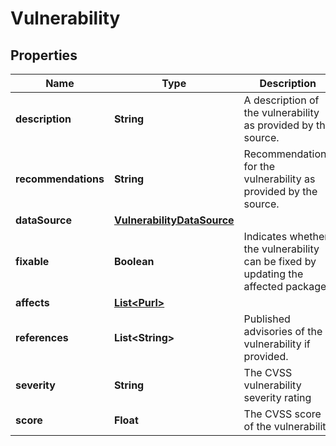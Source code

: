

# Vulnerability

## Properties

| Name | Type | Description | Notes |
| ------------ | ------------- | ------------- | ------------- |
| **description** | **String** | A description of the vulnerability as provided by the source. |  |
| **recommendations** | **String** | Recommendations for the vulnerability as provided by the source. |  [optional] |
| **dataSource** | [**VulnerabilityDataSource**](VulnerabilityDataSource.md) |  |  |
| **fixable** | **Boolean** | Indicates whether the vulnerability can be fixed by updating the affected package. |  |
| **affects** | [**List&lt;Purl&gt;**](Purl.md) |  |  |
| **references** | **List&lt;String&gt;** | Published advisories of the vulnerability if provided. |  [optional] |
| **severity** | **String** | The CVSS vulnerability severity rating |  |
| **score** | **Float** | The CVSS score of the vulnerability |  |


